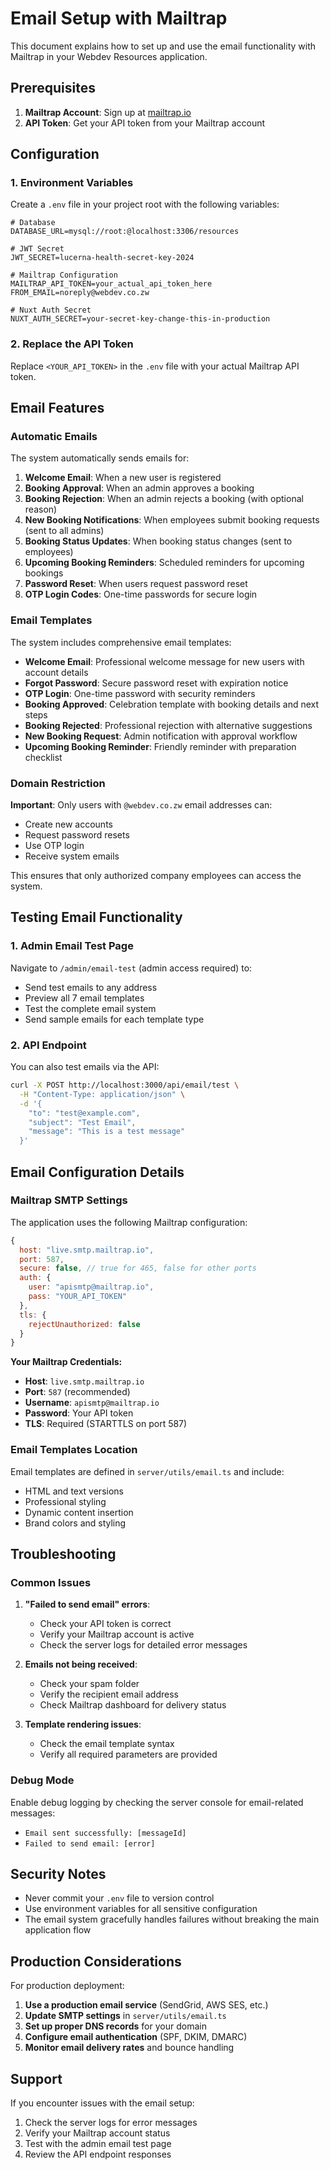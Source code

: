 # Email Setup with Mailtrap

This document explains how to set up and use the email functionality with Mailtrap in your Webdev Resources application.

## Prerequisites

1. **Mailtrap Account**: Sign up at [mailtrap.io](https://mailtrap.io)
2. **API Token**: Get your API token from your Mailtrap account

## Configuration

### 1. Environment Variables

Create a `.env` file in your project root with the following variables:

```env
# Database
DATABASE_URL=mysql://root:@localhost:3306/resources

# JWT Secret
JWT_SECRET=lucerna-health-secret-key-2024

# Mailtrap Configuration
MAILTRAP_API_TOKEN=your_actual_api_token_here
FROM_EMAIL=noreply@webdev.co.zw

# Nuxt Auth Secret
NUXT_AUTH_SECRET=your-secret-key-change-this-in-production
```

### 2. Replace the API Token

Replace `<YOUR_API_TOKEN>` in the `.env` file with your actual Mailtrap API token.

## Email Features

### Automatic Emails

The system automatically sends emails for:

1. **Welcome Email**: When a new user is registered
2. **Booking Approval**: When an admin approves a booking
3. **Booking Rejection**: When an admin rejects a booking (with optional reason)
4. **New Booking Notifications**: When employees submit booking requests (sent to all admins)
5. **Booking Status Updates**: When booking status changes (sent to employees)
6. **Upcoming Booking Reminders**: Scheduled reminders for upcoming bookings
7. **Password Reset**: When users request password reset
8. **OTP Login Codes**: One-time passwords for secure login

### Email Templates

The system includes comprehensive email templates:

- **Welcome Email**: Professional welcome message for new users with account details
- **Forgot Password**: Secure password reset with expiration notice
- **OTP Login**: One-time password with security reminders
- **Booking Approved**: Celebration template with booking details and next steps
- **Booking Rejected**: Professional rejection with alternative suggestions
- **New Booking Request**: Admin notification with approval workflow
- **Upcoming Booking Reminder**: Friendly reminder with preparation checklist

### Domain Restriction

**Important**: Only users with `@webdev.co.zw` email addresses can:
- Create new accounts
- Request password resets
- Use OTP login
- Receive system emails

This ensures that only authorized company employees can access the system.

## Testing Email Functionality

### 1. Admin Email Test Page

Navigate to `/admin/email-test` (admin access required) to:

- Send test emails to any address
- Preview all 7 email templates
- Test the complete email system
- Send sample emails for each template type

### 2. API Endpoint

You can also test emails via the API:

```bash
curl -X POST http://localhost:3000/api/email/test \
  -H "Content-Type: application/json" \
  -d '{
    "to": "test@example.com",
    "subject": "Test Email",
    "message": "This is a test message"
  }'
```

## Email Configuration Details

### Mailtrap SMTP Settings

The application uses the following Mailtrap configuration:

```javascript
{
  host: "live.smtp.mailtrap.io",
  port: 587,
  secure: false, // true for 465, false for other ports
  auth: {
    user: "apismtp@mailtrap.io",
    pass: "YOUR_API_TOKEN"
  },
  tls: {
    rejectUnauthorized: false
  }
}
```

**Your Mailtrap Credentials:**
- **Host**: `live.smtp.mailtrap.io`
- **Port**: `587` (recommended)
- **Username**: `apismtp@mailtrap.io`
- **Password**: Your API token
- **TLS**: Required (STARTTLS on port 587)

### Email Templates Location

Email templates are defined in `server/utils/email.ts` and include:

- HTML and text versions
- Professional styling
- Dynamic content insertion
- Brand colors and styling

## Troubleshooting

### Common Issues

1. **"Failed to send email" errors**:
   - Check your API token is correct
   - Verify your Mailtrap account is active
   - Check the server logs for detailed error messages

2. **Emails not being received**:
   - Check your spam folder
   - Verify the recipient email address
   - Check Mailtrap dashboard for delivery status

3. **Template rendering issues**:
   - Check the email template syntax
   - Verify all required parameters are provided

### Debug Mode

Enable debug logging by checking the server console for email-related messages:

- `Email sent successfully: [messageId]`
- `Failed to send email: [error]`

## Security Notes

- Never commit your `.env` file to version control
- Use environment variables for all sensitive configuration
- The email system gracefully handles failures without breaking the main application flow

## Production Considerations

For production deployment:

1. **Use a production email service** (SendGrid, AWS SES, etc.)
2. **Update SMTP settings** in `server/utils/email.ts`
3. **Set up proper DNS records** for your domain
4. **Configure email authentication** (SPF, DKIM, DMARC)
5. **Monitor email delivery rates** and bounce handling

## Support

If you encounter issues with the email setup:

1. Check the server logs for error messages
2. Verify your Mailtrap account status
3. Test with the admin email test page
4. Review the API endpoint responses
